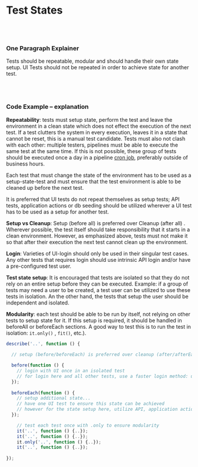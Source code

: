 # Test States

<br/><br/>

### One Paragraph Explainer

Tests should be repeatable, modular and should handle their own state setup. UI Tests should not be repeated in order to achieve state for another test.

<br/><br/>

### Code Example – explanation

**Repeatability**: tests must setup state, perform the test and leave the environment in a clean state which does not effect the execution of the next test. If a test clutters the system in every execution, leaves it in a state that cannot be reset, this is a manual test candidate. Tests must also not clash with each other: multiple testers, pipelines must be able to execute the same test at the same time. If this is not possible, these group of tests should be executed once a day in a pipeline [cron job](https://crontab.guru/#0_1-23_*_*_6-7), preferably outside of business hours.

Each test that must change the state of the environment has to be used as a setup-state-test and must ensure that the test environment is  able to be cleaned up before the next test.

It is preferred that UI tests do not repeat themselves as setup tests; API tests, application actions or db seeding should be utilized wherever a UI test has to be used as a setup for another test.

**Setup vs Cleanup**: Setup (before all) is preferred over Cleanup (after all) . Wherever possible, the test itself should take responsibility that it starts in a clean environment. However, as emphasized above, tests must not make it so that after their execution the next test cannot clean up the environment.

**Login**: Varieties of UI-login should only be used in their singular test cases. Any other tests that requires login should use intrinsic API login and/or have a pre-configured test user.

**Test state setup**: It is encouraged that tests are isolated so that they do not rely on an entire setup before they can be executed. Example: if a group of tests may need a user to be created, a test user can be utilized to use these tests in isolation. An the other hand, the tests that setup the user should be independent and isolated.

**Modularity**: each test should be able to be run by itself, not relying on other tests to setup state for it. If this setup is required, it should be handled in beforeAll or beforeEach sections. A good way to test this is to run the test in isolation: `it.only()` , `fit()`, etc.).

```JavaScript
describe('..', function () {
  
  // setup (before/beforeEach) is preferred over cleanup (after/afterEach)

  before(function () {
    // login with UI once in an isolated test
    // for login here and all other tests, use a faster login method: use API, app actions or db seeding
  });
  
  beforeEach(function () {
    // setup additional state...
    // have one UI test to ensure this state can be achieved
    // however for the state setup here, utilize API, application actions or db seeding; do not repeat UI tests
  });

    // test each test once with .only to ensure modularity
    it('..', function () {..});
    it('..', function () {..});
    it.only('..', function () {..});
    it('..', function () {..});
  
});

```

<br/><br/>

